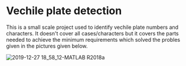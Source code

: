 # Vechile plate detection
This is a small scale project used to identify vechile plate numbers and characters. It doesn't cover all cases/characters but it covers the parts needed to achieve the minimum requirements which solved the probles given in the pictures given below. 

![2019-12-27 18_58_12-MATLAB R2018a](https://user-images.githubusercontent.com/49651470/71525567-e6e57380-28da-11ea-98bc-da964a9eaf1e.png)
